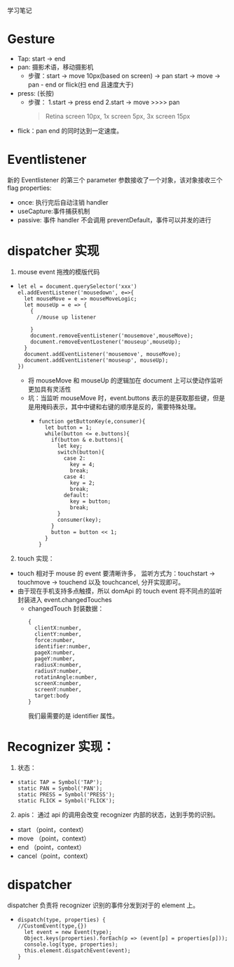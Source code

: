 学习笔记

# Gesture

- Tap: start -> end
- pan: 摄影术语，移动摄影机
  - 步骤：start -> move 10px(based on screen) -> pan start -> move -> pan - end or flick(扫 end 且速度大于)
- press: (长按)
  - 步骤：
    1.start -> press end
    2.start -> move >>>> pan
    > Retina screen 10px, 1x screen 5px, 3x screen 15px
- flick：pan end 的同时达到一定速度。

# Eventlistener

新的 Eventlistener 的第三个 parameter 参数接收了一个对象，该对象接收三个 flag properties:

- once: 执行完后自动注销 handler
- useCapture:事件捕获机制
- passive: 事件 handler 不会调用 preventDefault，事件可以并发的进行

# dispatcher 实现

1. mouse event 拖拽的模版代码

- ```
  let el = document.querySelector('xxx')
  el.addEventListener('mousedown', e=>{
    let mouseMove = e => mouseMoveLogic;
    let mouseUp = e => {
      {
        //mouse up listener

      }
      document.removeEventListener('mousemove',mouseMove);
      document.removeEventLostener('mouseup',mouseUp);
    }
    document.addEventListener('mousemove', mouseMove);
    document.addEventListener('mouseup', mouseUp);
  })
  ```

  - 将 mouseMove 和 mouseUp 的逻辑加在 document 上可以使动作监听更加具有灵活性
  - 坑：当监听 mouseMove 时，event.buttons 表示的是获取那些键，但是是用掩码表示，其中中键和右键的顺序是反的，需要特殊处理。
    - ```
      function getButtonKey(e,consumer){
        let button = 1;
        while(button <= e.buttons){
          if(button & e.buttons){
            let key;
            switch(button){
              case 2:
                key = 4;
                break;
              case 4:
                key = 2;
                break;
              default:
                key = button;
                break;
            }
            consumer(key);
          }
          button = button << 1;
        }
      }
      ```

2. touch 实现：

- touch 相对于 mouse 的 event 要清晰许多， 监听方式为：touchstart -> touchmove -> touchend 以及 touchcancel, 分开实现即可。
- 由于现在手机支持多点触摸，所以 domApi 的 touch event 将不同点的监听封装进入 event.changedTouches
  - changedTouch 封装数据：
    ```
    {
      clientX:number,
      clientY:number,
      force:number,
      identifier:number,
      pageX:number,
      pageY:number,
      radiusX:number,
      radiusY:number,
      rotatinAngle:number,
      screenX:number,
      screenY:number,
      target:body
    }
    ```
    我们最需要的是 identifier 属性。

# Recognizer 实现：

1. 状态：

- ```
  static TAP = Symbol('TAP');
  static PAN = Symbol('PAN');
  static PRESS = Symbol('PRESS');
  static FLICK = Symbol('FLICK');
  ```

2. apis： 通过 api 的调用会改变 recognizer 内部的状态，达到手势的识别。

- start （point，context）
- move （point，context）
- end （point，context）
- cancel（point，context）

# dispatcher

dispatcher 负责将 recognizer 识别的事件分发到对于的 element 上。

- ```
  dispatch(type, properties) {
  //CustomEvent(type,{})
    let event = new Event(type);
    Object.keys(properties).forEach(p => (event[p] = properties[p]));
    console.log(type, properties);
    this.element.dispatchEvent(event);
  }
  ```
